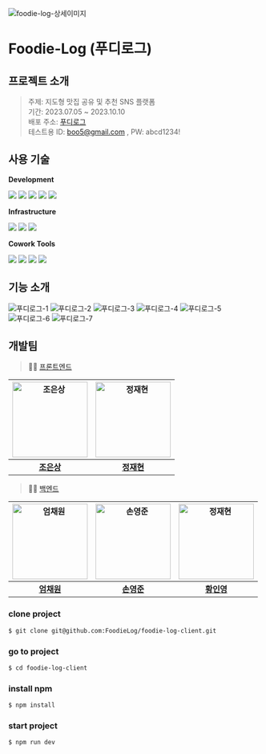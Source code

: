 ![foodie-log-상세이미지](https://github.com/FoodieLog/foodie-log-server/assets/65496092/89f52bbb-6ddc-4773-b4de-ba16ca61c620)


# Foodie-Log (푸디로그)

## 프로젝트 소개
> 주제: 지도형 맛집 공유 및 추천 SNS 플랫폼 <br/>
> 기간: 2023.07.05 ~ 2023.10.10 <br/>
> 배포 주소: [푸디로그](https://www.foodielog.shop/) <br/>
> 테스트용 ID: boo5@gmail.com , PW: abcd1234!


## 사용 기술

**Development**

<p>
<img src="https://img.shields.io/badge/NEXT.js-000000?style=flat-square&logo=nextdotjs&logoColor=white" />
<img src="https://img.shields.io/badge/TypeScript-3178C6?style=flat-square&logo=TypeScript&logoColor=white" />
<img src="https://img.shields.io/badge/Tailwindcss-06B6D4?style=flat-square&logo=tailwindcss&logoColor=white" />
<img src="https://img.shields.io/badge/Zustand-43B02A?style=flat-square&logo=Zustand&logoColor=white" />
<img src="https://img.shields.io/badge/React Query-FF4154?style=flat-square&logo=reactquery&logoColor=white" />
<br />
</p>

**Infrastructure**

<p>
<img src="https://img.shields.io/badge/Vercel-000000?style=flat-square&logo=Vercel&logoColor=white" />
<img src="https://img.shields.io/badge/NPM-CB3837?style=flat-square&logo=npm&logoColor=white"/>
<img src="https://img.shields.io/badge/VSCode-007ACC?style=flat-square&logo=Visual Studio Code&logoColor=white"/>
</p>

**Cowork Tools**

<p>
<img src="https://img.shields.io/badge/Git-F05032?style=flat-square&logo=git&logoColor=white"/>
<img src="https://img.shields.io/badge/Discord-5865F2?style=flat-square&logo=discord&logoColor=white" />
<img src="https://img.shields.io/badge/Notion-000000?style=flat-square&logo=Notion&logoColor=white" />
<img src="https://img.shields.io/badge/Figma-F24E1E?style=flat-square&logo=figma&logoColor=white" />
</p>

## 기능 소개
![푸디로그-1](https://github.com/FoodieLog/foodie-log-client/assets/128155681/adaabaf1-74fe-47c4-a686-d22eb0a7afcf)
![푸디로그-2](https://github.com/FoodieLog/foodie-log-client/assets/128155681/ac28a80c-adc0-4e3a-954e-f70e12c20808)
![푸디로그-3](https://github.com/FoodieLog/foodie-log-client/assets/128155681/6ebafc47-f18b-43be-a35c-366058399062)
![푸디로그-4](https://github.com/FoodieLog/foodie-log-client/assets/128155681/21ba647b-5557-4b8f-a2e4-41fd2941d30e)
![푸디로그-5](https://github.com/FoodieLog/foodie-log-client/assets/128155681/f21d0883-a352-48f1-9ba0-74501ee7800e)
![푸디로그-6](https://github.com/FoodieLog/foodie-log-client/assets/128155681/f7e832eb-23fc-4e69-acbc-da1a6ead8343)
![푸디로그-7](https://github.com/FoodieLog/foodie-log-client/assets/128155681/5b67d453-9e66-44e8-80b8-8c6b0c234702)

## 개발팀
> 🧑‍💻 [프론트엔드](https://github.com/FoodieLog/foodie-log-client/) <br/>

|<a href="https://github.com/ChoEun-Sang"><img src="https://avatars.githubusercontent.com/u/128155681?v=4" width=150px alt="조은상" />|<a href="https://github.com/iskra17"><img src="https://avatars.githubusercontent.com/u/128365197?v=4" width=150px alt="정재현" />|
|:---------------------------------------------------------------------------------------------------------------------------------:|:---------------------------------------------------------------------------------------------------------------------------------:|
|                                             **[조은상](https://github.com/ChoEun-Sang)**                                             |                                             **[정재현](https://github.com/iskra17)**                                             |
> 🧑‍💻 [백엔드](https://github.com/FoodieLog/foodie-log-server) <br/>

|<a href="https://github.com/chaewon12"><img src="https://avatars.githubusercontent.com/u/65496092?v=4" width=150px alt="엄채원" />|<a href="https://github.com/sohn919"><img src="https://avatars.githubusercontent.com/u/84082544?v=4" width=150px alt="손영준" />|<a href="[https://github.com/ChoEun-Sang](https://github.com/inyoung0215)"><img src="https://avatars.githubusercontent.com/u/86757234?v=4" width=150px alt="정재현" />|
|:---------------------------------------------------------------------------------------------------------------------------------:|:---------------------------------------------------------------------------------------------------------------------------------:|:---------------------------------------------------------------------------------------------------------------------------------:|
|                                             **[엄채원](https://github.com/chaewon12)**                                             |                                             **[손영준](https://github.com/sohn919)**                                             |                                             **[황인영](https://github.com/inyoung0215)**                                             |

### clone project

```bash
$ git clone git@github.com:FoodieLog/foodie-log-client.git
```

### go to project
```bash
$ cd foodie-log-client
```
### install npm
```bash
$ npm install
```
### start project
```bash
$ npm run dev
```
<br />

